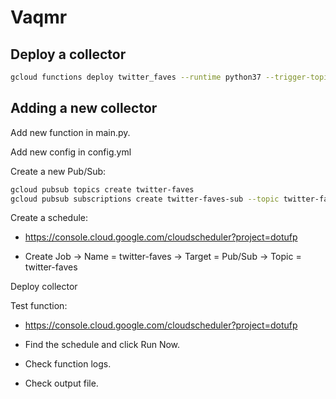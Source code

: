 # Vaqmr

## Deploy a collector

```bash
gcloud functions deploy twitter_faves --runtime python37 --trigger-topic twitter-faves
```

## Adding a new collector

Add new function in main.py.

Add new config in config.yml

Create a new Pub/Sub:

```bash
gcloud pubsub topics create twitter-faves
gcloud pubsub subscriptions create twitter-faves-sub --topic twitter-faves
```

Create a schedule:

- <https://console.cloud.google.com/cloudscheduler?project=dotufp>

- Create Job -> Name = twitter-faves -> Target = Pub/Sub -> Topic = twitter-faves

Deploy collector

Test function:

- <https://console.cloud.google.com/cloudscheduler?project=dotufp>

- Find the schedule and click Run Now.

- Check function logs.

- Check output file.
